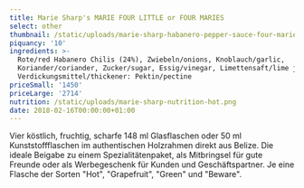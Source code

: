 ```yaml
---
title: Marie Sharp's MARIE FOUR LITTLE or FOUR MARIES
select: other
thumbnail: /static/uploads/marie-sharp-habanero-pepper-sauce-four-maries.png
piquancy: '10'
ingredients: >-
  Rote/red Habanero Chilis (24%), Zwiebeln/onions, Knoblauch/garlic,
  Koriander/coriander, Zucker/sugar, Essig/vinegar, Limettensaft/lime juice,
  Verdickungsmittel/thickener: Pektin/pectine
priceSmall: '1450'
priceLarge: '2714'
nutrition: /static/uploads/marie-sharp-nutrition-hot.png
date: 2018-02-16T00:00:00+01:00
---
```

Vier köstlich, fruchtig, scharfe 148 ml Glasflaschen oder 50 ml Kunststoffflaschen im authentischen Holzrahmen direkt aus Belize. Die ideale Beigabe zu einem Spezialitätenpaket, als Mitbringsel für gute Freunde oder als Werbegeschenk für Kunden und Geschäftspartner. Je eine Flasche der Sorten "Hot", "Grapefruit", "Green" und "Beware".
